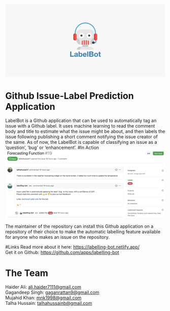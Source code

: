 ![Logo](documentation/bot_banner.png)
# Github Issue-Label Prediction Application
LabelBot is a Github application that can be used to automatically tag an issue with a Github label. It uses machine learning to read the comment body and title to estimate what the issue might be about, and then labels the issue following publishing a short comment notifying the issue creator of the same.  As of now, the LabelBot is capable of classifying an issue as a ‘question’, ‘bug’ or ‘enhancement’. 
#In Action
![Example](documentation/example.jpeg)

The maintainer of the repository can install this Github application on a repository of their choice to make the automatic labelling feature available for anyone who makes an issue on the repository.

#Links 
Read more about it here: <https://labelling-bot.netlify.app/>
<br>
Get it on Github:  <https://github.com/apps/labelling-bot>
# The Team
Haider Ali: [ali.haider7111@gmail.com](mailto:ali.haider7111@gmail.com)<br>
Gagandeep Singh: [gaganrattan9@gmail.com](mailto:gaganrattan9@gmail.com)<br>
Mujahid Khan:    [mnk1998@gmail.com](mailto:mnk1998@gmail.com)<br>
Talha Hussain:   [talhahussainb@gmail.com](mailto:talhahussainb@gmail.com)<br>
